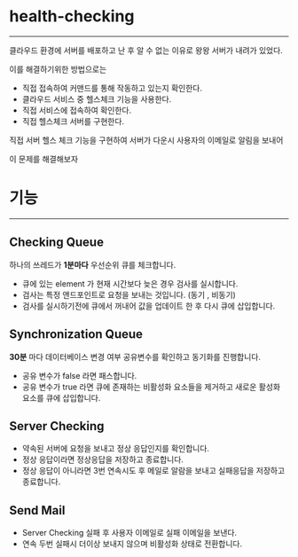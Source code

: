 # health-checking

---

클라우드 환경에 서버를 배포하고 난 후 알 수 없는 이유로 왕왕 서버가 내려가 있었다.

이를 해결하기위한 방법으로는 
- 직접 접속하여 커맨드를 통해 작동하고 있는지 확인한다.
- 클라우드 서비스 중 헬스체크 기능을 사용한다.
- 직접 서비스에 접속하여 확인한다.
- 직접 헬스체크 서버를  구현한다.


직접 서버 헬스 체크 기능을 구현하여 서버가 다운시 사용자의 이메일로 알림을 보내어 

이 문제를 해결해보자


# 기능

---
## Checking Queue

하나의 쓰레드가 **1분마다** 우선순위 큐를 체크합니다.

- 큐에 있는 element 가 현재 시간보다 늦은 경우 검사를 실시합니다.
- 검사는 특정 앤드포인트로 요청을 보내는 것입니다. (동기  , 비동기)
- 검사를 실시하기전에 큐에서 꺼내어 값을 업데이트 한 후 다시 큐에 삽입합니다.


## Synchronization Queue

**30분** 마다 데이터베이스 변경 여부 공유변수를 확인하고 동기화를 진행합니다.

- 공유 변수가 false 라면 패스합니다. 
- 공유 변수가 true 라면 큐에 존재하는 비활성화 요소들을 제거하고 새로운 활성화 요소를 큐에 삽입합니다.

## Server Checking

- 약속된 서버에 요청을 보내고 정상 응답인지를 확인합니다.
- 정상 응답이라면 정상응답을 저장하고 종료합니다.
- 정상 응답이 아니라면 3번 연속시도 후 메일로 알람을 보내고 실패응답을 저장하고 종료합니다.


## Send Mail
- Server Checking 실패 후 사용자 이메일로 실패 이메일을 보낸다.
- 연속 두번 실패시 더이상 보내지 않으며 비활성화 상태로 전환합니다.